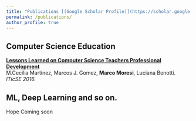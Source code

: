 ```yaml
---
title: "Publications [(Google Scholar Profile)](https://scholar.google.com/citations?user=QDxLGXUAAAAJ&hl=en)"
permalink: /publications/
author_profile: true
---
```


## Computer Science Education

<b>[Lessons Learned on Computer Science Teachers Professional Development](http://marcomoresi.com/publications/lesson_learned)</b> <br>
M.Cecilia Martinez, Marcos J. Gomez, <b>Marco Moresi</b>, Luciana Benotti. <i> ITicSE 2016.</i>

## ML, Deep Learning and so on.

Hope Coming soon